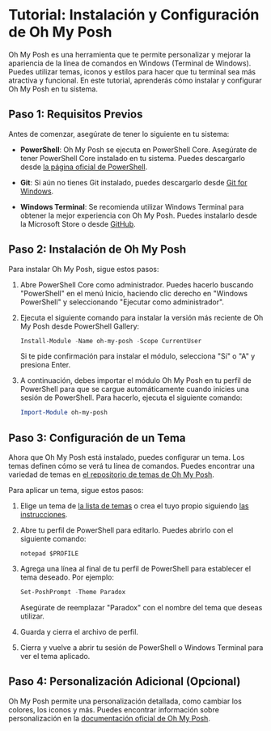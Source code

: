 # Tutorial: Instalación y Configuración de Oh My Posh

Oh My Posh es una herramienta que te permite personalizar y mejorar la apariencia de la línea de comandos en Windows (Terminal de Windows). Puedes utilizar temas, iconos y estilos para hacer que tu terminal sea más atractiva y funcional. En este tutorial, aprenderás cómo instalar y configurar Oh My Posh en tu sistema.

## Paso 1: Requisitos Previos

Antes de comenzar, asegúrate de tener lo siguiente en tu sistema:

- **PowerShell**: Oh My Posh se ejecuta en PowerShell Core. Asegúrate de tener PowerShell Core instalado en tu sistema. Puedes descargarlo desde [la página oficial de PowerShell](https://github.com/PowerShell/PowerShell).

- **Git**: Si aún no tienes Git instalado, puedes descargarlo desde [Git for Windows](https://gitforwindows.org/).

- **Windows Terminal**: Se recomienda utilizar Windows Terminal para obtener la mejor experiencia con Oh My Posh. Puedes instalarlo desde la Microsoft Store o desde [GitHub](https://github.com/microsoft/terminal).

## Paso 2: Instalación de Oh My Posh

Para instalar Oh My Posh, sigue estos pasos:

1. Abre PowerShell Core como administrador. Puedes hacerlo buscando "PowerShell" en el menú Inicio, haciendo clic derecho en "Windows PowerShell" y seleccionando "Ejecutar como administrador".

2. Ejecuta el siguiente comando para instalar la versión más reciente de Oh My Posh desde PowerShell Gallery:

   ```PowerShell
   Install-Module -Name oh-my-posh -Scope CurrentUser
   ```

   Si te pide confirmación para instalar el módulo, selecciona "Sí" o "A" y presiona Enter.

3. A continuación, debes importar el módulo Oh My Posh en tu perfil de PowerShell para que se cargue automáticamente cuando inicies una sesión de PowerShell. Para hacerlo, ejecuta el siguiente comando:

   ```PowerShell
   Import-Module oh-my-posh
   ```

## Paso 3: Configuración de un Tema

Ahora que Oh My Posh está instalado, puedes configurar un tema. Los temas definen cómo se verá tu línea de comandos. Puedes encontrar una variedad de temas en [el repositorio de temas de Oh My Posh](https://github.com/ohmyposh/oh-my-posh-themes).

Para aplicar un tema, sigue estos pasos:

1. Elige un tema de [la lista de temas](https://github.com/ohmyposh/oh-my-posh-themes) o crea el tuyo propio siguiendo [las instrucciones](https://ohmyposh.dev/docs/themes).

2. Abre tu perfil de PowerShell para editarlo. Puedes abrirlo con el siguiente comando:

   ```Batch
   notepad $PROFILE
   ```

3. Agrega una línea al final de tu perfil de PowerShell para establecer el tema deseado. Por ejemplo:

   ```PowerShell
   Set-PoshPrompt -Theme Paradox
   ```

   Asegúrate de reemplazar "Paradox" con el nombre del tema que deseas utilizar.

4. Guarda y cierra el archivo de perfil.

5. Cierra y vuelve a abrir tu sesión de PowerShell o Windows Terminal para ver el tema aplicado.

## Paso 4: Personalización Adicional (Opcional)

Oh My Posh permite una personalización detallada, como cambiar los colores, los iconos y más. Puedes encontrar información sobre personalización en la [documentación oficial de Oh My Posh](https://ohmyposh.dev/docs/).